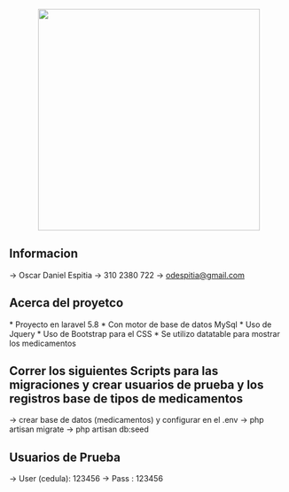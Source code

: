 <p align="center"><img src="https://res.cloudinary.com/dtfbvvkyp/image/upload/v1566331377/laravel-logolockup-cmyk-red.svg" width="400"></p>

## Informacion
-> Oscar Daniel Espitia
-> 310 2380 722
-> odespitia@gmail.com  

## Acerca del proyetco
<p>
* Proyecto en laravel 5.8
* Con motor de base de datos MySql
* Uso de Jquery
* Uso de Bootstrap para el CSS
* Se utilizo datatable para mostrar los medicamentos
</p>


## Correr los siguientes Scripts para las migraciones y crear usuarios de prueba y los registros base de tipos de medicamentos
-> crear base de datos (medicamentos) y configurar en el .env
-> php artisan migrate
-> php artisan db:seed

## Usuarios de Prueba
-> User (cedula): 123456
-> Pass         : 123456

